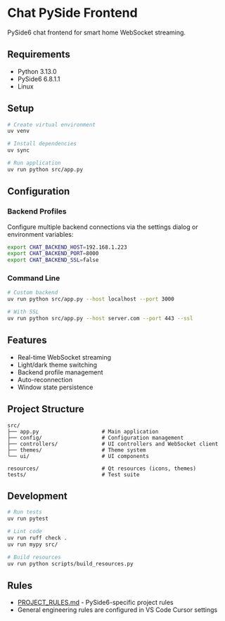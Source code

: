 # Chat PySide Frontend

PySide6 chat frontend for smart home WebSocket streaming.

## Requirements

- Python 3.13.0
- PySide6 6.8.1.1
- Linux

## Setup

```bash
# Create virtual environment
uv venv

# Install dependencies
uv sync

# Run application
uv run python src/app.py
```

## Configuration

### Backend Profiles

Configure multiple backend connections via the settings dialog or environment variables:

```bash
export CHAT_BACKEND_HOST=192.168.1.223
export CHAT_BACKEND_PORT=8000
export CHAT_BACKEND_SSL=false
```

### Command Line

```bash
# Custom backend
uv run python src/app.py --host localhost --port 3000

# With SSL
uv run python src/app.py --host server.com --port 443 --ssl
```

## Features

- Real-time WebSocket streaming
- Light/dark theme switching
- Backend profile management
- Auto-reconnection
- Window state persistence

## Project Structure

```
src/
├── app.py                    # Main application
├── config/                   # Configuration management
├── controllers/              # UI controllers and WebSocket client
├── themes/                   # Theme system
└── ui/                       # UI components

resources/                    # Qt resources (icons, themes)
tests/                        # Test suite
```

## Development

```bash
# Run tests
uv run pytest

# Lint code
uv run ruff check .
uv run mypy src/

# Build resources
uv run python scripts/build_resources.py
```

## Rules

- [PROJECT_RULES.md](./PROJECT_RULES.md) - PySide6-specific project rules
- General engineering rules are configured in VS Code Cursor settings
